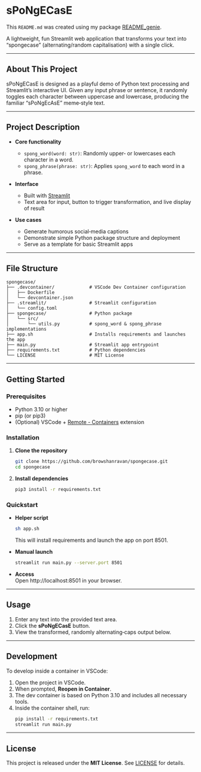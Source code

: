 # sPoNgECasE

This `README.md` was created using my package [README_genie](https://github.com/browshanravan/README_genie).

A lightweight, fun Streamlit web application that transforms your text into “spongecase” (alternating/random capitalisation) with a single click.

---

## About This Project

sPoNgECasE is designed as a playful demo of Python text processing and Streamlit’s interactive UI. Given any input phrase or sentence, it randomly toggles each character between uppercase and lowercase, producing the familiar “sPoNgEcAsE” meme‐style text.

---

## Project Description

- **Core functionality**  
  - `spong_word(word: str)`: Randomly upper‐ or lowercases each character in a word.  
  - `spong_phrase(phrase: str)`: Applies `spong_word` to each word in a phrase.

- **Interface**  
  - Built with [Streamlit](https://streamlit.io/)  
  - Text area for input, button to trigger transformation, and live display of result

- **Use cases**  
  - Generate humorous social‐media captions  
  - Demonstrate simple Python package structure and deployment  
  - Serve as a template for basic Streamlit apps

---

## File Structure

```
spongecase/
├── .devcontainer/             # VSCode Dev Container configuration
│   ├── Dockerfile
│   └── devcontainer.json
├── .streamlit/                # Streamlit configuration
│   └── config.toml
├── spongecase/                # Python package
│   └── src/
│       └── utils.py           # spong_word & spong_phrase implementations
├── app.sh                     # Installs requirements and launches the app
├── main.py                    # Streamlit app entrypoint
├── requirements.txt           # Python dependencies
└── LICENSE                    # MIT License
```

---

## Getting Started

### Prerequisites

- Python 3.10 or higher
- pip (or pip3)  
- (Optional) VSCode + [Remote - Containers](https://code.visualstudio.com/docs/remote/containers) extension  

### Installation

1. **Clone the repository**  
   ```bash
   git clone https://github.com/browshanravan/spongecase.git
   cd spongecase
   ```

2. **Install dependencies**  
   ```bash
   pip3 install -r requirements.txt
   ```

### Quickstart

- **Helper script**  
  ```bash
  sh app.sh
  ```
  This will install requirements and launch the app on port 8501.

- **Manual launch**  
  ```bash
  streamlit run main.py --server.port 8501
  ```

- **Access**  
  Open http://localhost:8501 in your browser.

---

## Usage

1. Enter any text into the provided text area.  
2. Click the **sPoNgECasE** button.  
3. View the transformed, randomly alternating‐caps output below.

---

## Development

To develop inside a container in VSCode:

1. Open the project in VSCode.  
2. When prompted, **Reopen in Container**.  
3. The dev container is based on Python 3.10 and includes all necessary tools.  
4. Inside the container shell, run:
   ```bash
   pip install -r requirements.txt
   streamlit run main.py
   ```

---

## License

This project is released under the **MIT License**. See [LICENSE](LICENSE) for details.